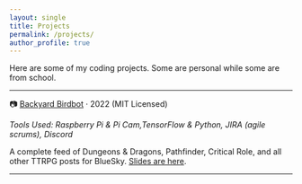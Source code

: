 ```yaml
---
layout: single
title: Projects
permalink: /projects/
author_profile: true
---
```

Here are some of my coding projects. Some are personal while some are from school.

---

📷 [Backyard Birdbot](https://github.com/R-Has/Racer-4) &middot; 2022 (MIT Licensed)

*Tools Used: Raspberry Pi & Pi Cam,TensorFlow & Python, JIRA (agile scrums), Discord*

A complete feed of Dungeons & Dragons, Pathfinder, Critical Role, and all other TTRPG posts for BlueSky. [Slides are here](..\assets\ppt\Backyard_BirdBot_Racer4.pdf).



---